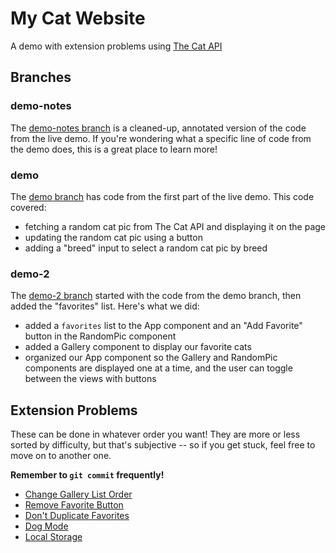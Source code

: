 # My Cat Website
A demo with extension problems using [The Cat API](https://thecatapi.com/)

## Branches

### demo-notes
The [demo-notes branch](https://github.com/enitchals/my-cat-website/tree/demo-notes) is a cleaned-up, annotated version of the code from the live demo. If you're wondering what a specific line of code from the demo does, this is a great place to learn more!

### demo
The [demo branch](https://github.com/enitchals/my-cat-website/tree/demo) has code from the first part of the live demo. This code covered:
- fetching a random cat pic from The Cat API and displaying it on the page
- updating the random cat pic using a button
- adding a "breed" input to select a random cat pic by breed

### demo-2
The [demo-2 branch](https://github.com/enitchals/my-cat-website/tree/demo-2) started with the code from the demo branch, then added the "favorites" list. Here's what we did:
- added a `favorites` list to the App component and an "Add Favorite" button in the RandomPic component
- added a Gallery component to display our favorite cats
- organized our App component so the Gallery and RandomPic components are displayed one at a time, and the user can toggle between the views with buttons

## Extension Problems
These can be done in whatever order you want! They are more or less sorted by difficulty, but that's subjective -- so if you get stuck, feel free to move on to another one.

**Remember to `git commit` frequently!**

- [Change Gallery List Order](./extension-instructions/change-order.md)
- [Remove Favorite Button](./extension-instructions/remove-favorite.md)
- [Don't Duplicate Favorites](./extension-instructions/no-duplicates.md)
- [Dog Mode](./extension-instructions/dog-mode.md)
- [Local Storage](./extension-instructions/local-storage.md)
